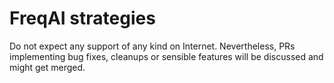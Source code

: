 # FreqAI strategies

Do not expect any support of any kind on Internet. Nevertheless, PRs implementing bug fixes, cleanups or sensible features will be discussed and might get merged. 
